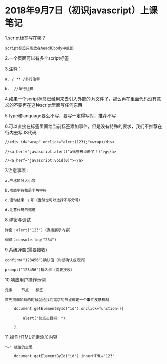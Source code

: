 # 2018年9月7日（初识javascript）上课笔记

1.script标签写在哪？

	script标签只能放在head和body中底部

2.一个页面可以有多个script标签

3.注释：

	a. / ** /多行注释 
	
	b.  //单行注释

4.如果一个script标签已经用来去引入外部的Js文件了，那么再在里面代码没有意义的不要再在这种script里面写任何东西

5.type和language要么不写，要写一定得写对，推荐不写

6.可以直接在标签里面给当前标签添加事件，但是没有特殊的要求，我们不推荐在行内去写JS代码

	//<div id="wrap" onclick="alert(123);">wrap</div>
	
	//<a herf="javascript:alert("a标签被点击了！)">g</a>
	
	//<a herf="javascript:void(0)"></a>

7.注意事项：

	a.严格区分大小写
	
	b.功能字符都是半角字符
	
	c.语句结束 ；号（当然也可以选择不写分号）
	
	d.注意代码的缩进

8.弹窗与调试

	弹窗：alert("123")（直接展示内容）
	
	调试：console.log("234")

9.系统弹窗(需要接收)

	confirm("123456")确认值（判断确认或取消）
	
	prompt("123456")输入框（需要接收）

10.响应用户操作示例

	元素    节点   标签
	
	首先页面加载的时候就给我们需求的节点绑定一个事件反馈机制
	
		document.getElementById("id").onclick=function(){
	
			alert("快点击我呀！")
	
		}

11.操作HTML元素添加内容

	"=" 赋值的意思
	
		document.getElementById("id").innerHTML="123"





